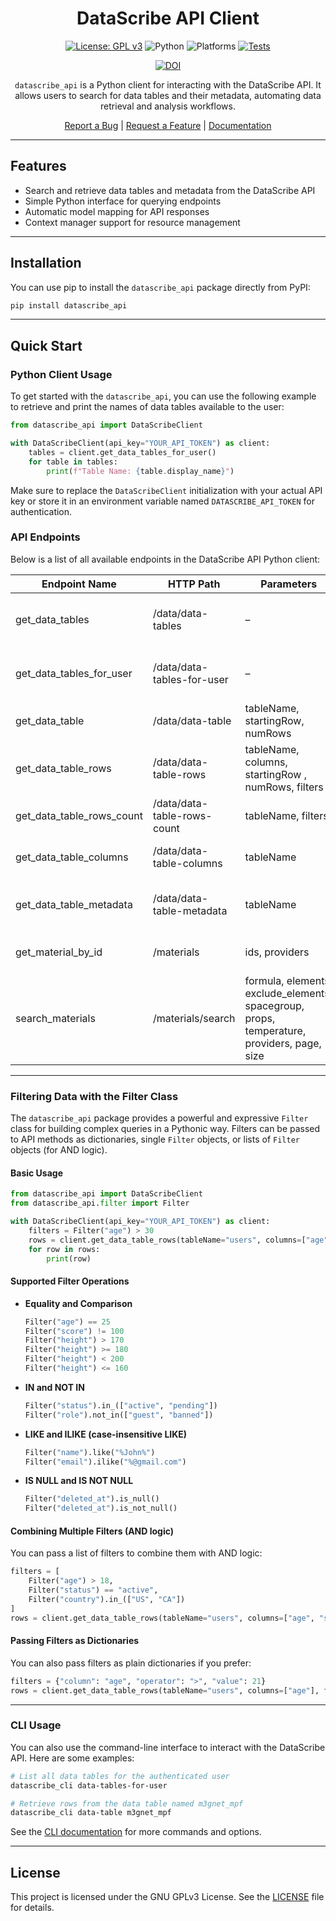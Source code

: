 <div align="center">

# DataScribe API Client

[![License: GPL v3](https://img.shields.io/badge/License-GPLv3-blue.svg)](https://opensource.org/license/gpl-3-0)
![Python](https://img.shields.io/badge/python-3.11-blue)
![Platforms](https://img.shields.io/badge/platform-linux%20%7C%20macos%20%7C%20windows-lightgrey)
[![Tests](https://github.com/DataScribe-Cloud/datascribe_api/actions/workflows/test.yml/badge.svg)](https://github.com/DataScribe-Cloud/datascribe_api/actions/workflows/test.yml)

[![DOI](https://zenodo.org/badge/1024595385.svg)](https://doi.org/10.5281/zenodo.17090844)

`datascribe_api` is a Python client for interacting with the DataScribe API. It allows users to search for data tables and their metadata, automating data retrieval and analysis workflows.

<p>
  <a href="https://github.com/DataScribe-Cloud/datascribe_api/issues/new?labels=bug">Report a Bug</a> |
  <a href="https://github.com/DataScribe-Cloud/datascribe_api/issues/new?labels=enhancement">Request a Feature</a> |
<a href="https://datascribe-cloud.github.io/datascribe_api/">Documentation</a>
</p>

</div>

---

## Features

- Search and retrieve data tables and metadata from the DataScribe API
- Simple Python interface for querying endpoints
- Automatic model mapping for API responses
- Context manager support for resource management

---

## Installation

You can use pip to install the `datascribe_api` package directly from PyPI:

```sh
pip install datascribe_api
```

---

## Quick Start

### Python Client Usage
To get started with the `datascribe_api`, you can use the following example to retrieve and print the names of data tables available to the user:
```python
from datascribe_api import DataScribeClient

with DataScribeClient(api_key="YOUR_API_TOKEN") as client:
    tables = client.get_data_tables_for_user()
    for table in tables:
        print(f"Table Name: {table.display_name}")
```

Make sure to replace the `DataScribeClient` initialization with your actual API key or store it in an environment variable named `DATASCRIBE_API_TOKEN` for authentication.

### API Endpoints

Below is a list of all available endpoints in the DataScribe API Python client:

| Endpoint Name             | HTTP Path                   | Parameters                                                                                 | Description                               |
|---------------------------|-----------------------------|--------------------------------------------------------------------------------------------|-------------------------------------------|
| get_data_tables           | /data/data-tables           | –                                                                                          | List all data tables (admin only)         |
| get_data_tables_for_user  | /data/data-tables-for-user  | –                                                                                          | List data tables available to the user    |
| get_data_table            | /data/data-table            | tableName, startingRow, numRows                                                            | Get rows from a data table                |
| get_data_table_rows       | /data/data-table-rows       | tableName, columns, startingRow , numRows, filters                                         | Get rows from a data table (with columns) |
| get_data_table_rows_count | /data/data-table-rows-count | tableName, filters                                                                         | Get row count for a data table            |
| get_data_table_columns    | /data/data-table-columns    | tableName                                                                                  | Get columns of a data table               |
| get_data_table_metadata   | /data/data-table-metadata   | tableName                                                                                  | Get metadata for a data table             |
| get_material_by_id        | /materials                  | ids, providers                                                                             | Get material by IDs                       |
| search_materials          | /materials/search           | formula, elements, exclude_elements, spacegroup, props, temperature, providers, page, size | Search for materials                      |

---


### Filtering Data with the Filter Class

The `datascribe_api` package provides a powerful and expressive `Filter` class for building complex queries in a Pythonic way. Filters can be passed to API methods as dictionaries, single `Filter` objects, or lists of `Filter` objects (for AND logic).

#### Basic Usage

```python
from datascribe_api import DataScribeClient
from datascribe_api.filter import Filter

with DataScribeClient(api_key="YOUR_API_TOKEN") as client:
    filters = Filter("age") > 30
    rows = client.get_data_table_rows(tableName="users", columns=["age", "name"], filters=filters)
    for row in rows:
        print(row)
```

#### Supported Filter Operations

- **Equality and Comparison**
  ```python
  Filter("age") == 25
  Filter("score") != 100
  Filter("height") > 170
  Filter("height") >= 180
  Filter("height") < 200
  Filter("height") <= 160
  ```

- **IN and NOT IN**
  ```python
  Filter("status").in_(["active", "pending"])
  Filter("role").not_in(["guest", "banned"])
  ```

- **LIKE and ILIKE (case-insensitive LIKE)**
  ```python
  Filter("name").like("%John%")
  Filter("email").ilike("%@gmail.com")
  ```

- **IS NULL and IS NOT NULL**
  ```python
  Filter("deleted_at").is_null()
  Filter("deleted_at").is_not_null()
  ```

#### Combining Multiple Filters (AND logic)

You can pass a list of filters to combine them with AND logic:

```python
filters = [
    Filter("age") > 18,
    Filter("status") == "active",
    Filter("country").in_(["US", "CA"])
]
rows = client.get_data_table_rows(tableName="users", columns=["age", "status", "country"], filters=filters)
```

#### Passing Filters as Dictionaries

You can also pass filters as plain dictionaries if you prefer:

```python
filters = {"column": "age", "operator": ">", "value": 21}
rows = client.get_data_table_rows(tableName="users", columns=["age"], filters=filters)
```

---

### CLI Usage

You can also use the command-line interface to interact with the DataScribe API. Here are some examples:

```sh
# List all data tables for the authenticated user
datascribe_cli data-tables-for-user
```

```sh
# Retrieve rows from the data table named m3gnet_mpf
datascribe_cli data-table m3gnet_mpf
```

See the [CLI documentation](README_CLI.md) for more commands and options.

---

## License

This project is licensed under the GNU GPLv3 License. See the [LICENSE](./LICENSE) file for details.
